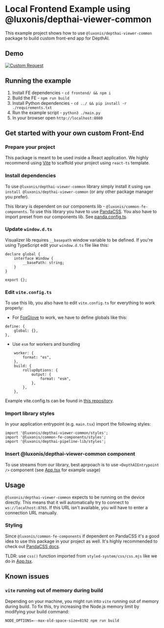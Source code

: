 # Local Frontend Example using @luxonis/depthai-viewer-common

This example project shows how to use `@luxonis/depthai-viewer-common` package to build custom front-end app
for DepthAI.

## Demo

[![Custom Request](media/message_sending.gif)](media/message_sending.gif)

## Running the example

1. Install FE dependencies - `cd frontend/ && npm i`
1. Build the FE - `npm run build`
1. Install Python dependencies - `cd ../ && pip install -r ./requirements.txt`
1. Run the example script - `python3 ./main.py`
1. In your browser open `http://localhost:8080`

## Get started with your own custom Front-End

### Prepare your project

This package is meant to be used inside a React application.
We highly recommend using [Vite](https://vite.dev/guide/) to scaffold your project using `react-ts` template.

### Install dependencies

To use `@luxonis/depthai-viewer-common` library simply install it using `npm install @luxonis/depthai-viewer-common` (or
any other package manager you prefer).

This library is dependent on our components lib - `@luxonis/common-fe-components`. To use this library you have to
use [PandaCSS](https://panda-css.com/). You also have to import preset from our components lib.
See [panda.config.ts](./panda.config.ts).

### Update `window.d.ts`

Visualizer lib requires `__basepath` window variable to be defined.
If you're using TypeScript edit your `window.d.ts` file like this:

```
declare global {
	interface Window {
		__basePath: string;
	}
}

export {};
```

### Edit `vite.config.ts`

To use this lib, you also have to edit `vite.config.ts` for everything to work properly:

- For [FoxGlove](https://foxglove.dev/) to work, we have to define globals like this:

```
define: {
    global: {},
},
```

- Use `esm` for workers and bundling

```
	worker: {
		format: "es",
	},
	build: {
		rollupOptions: {
			output: {
				format: "esm",
			},
		},
	},
```

Example vite.config.ts can be found in [this repository](./vite.config.ts).

### Import library styles

In your application entrypoint (e.g. `main.tsx`) import the following styles:

```
import '@luxonis/depthai-viewer-common/styles';
import '@luxonis/common-fe-components/styles';
import '@luxonis/depthai-pipeline-lib/styles';
```

### Insert @luxonis/depthai-viewer-common component

To use streams from our library, best aprpoach is to use `<DepthAIEntrypoint />` component (see [App.tsx](./src/App.tsx)
for example usage)

## Usage

`@luxonis/depthai-viewer-common` expects to be running on the device directly. This means that it will automatically try
to connect to `ws://localhost:8765`.
If this URL isn't available, you will have to enter a connection URL manually.

### Styling

Since `@luxonis/common-fe-components` if dependent on PandaCSS it's a good idea to use this package in your project as
well.
It's highly recommended to check out [PandaCSS docs](https://panda-css.com/docs/overview/getting-started).

TLDR: use `css()` function imported from `styled-system/css/css.mjs` like we do in [App.tsx](./src/App.tsx).

## Known issues

### `vite` running out of memory during build

Depending on your machine, you might run into `vite` running out of memory during build. To fix this, try increasing the
Node.js memory limit by modifying your build command:

```
NODE_OPTIONS=--max-old-space-size=8192 npm run build
```
